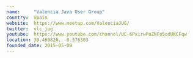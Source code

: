```yaml
---
name:     "Valencia Java User Group"
country:  Spain
website:  https://www.meetup.com/ValenciaJUG/
twitter:  vlc_jug
youtube:  https://www.youtube.com/channel/UC-6PxirwPoZNFo5odUKCFqw
location: 39.469826, -0.376303
founded_date: 2015-05-09
---
```

